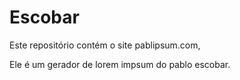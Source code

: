 # Escobar

Este repositório contém o site pablipsum.com,

Ele é um gerador de lorem impsum do pablo escobar.
